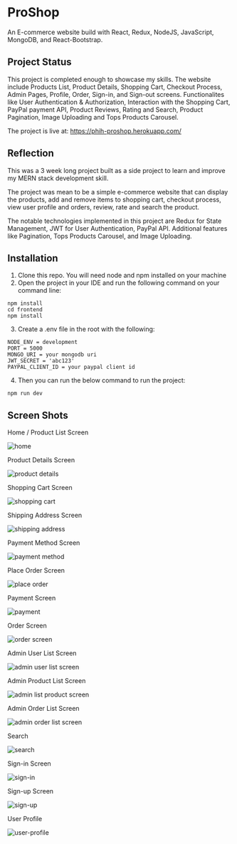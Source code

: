 # ProShop

An E-commerce website build with React, Redux, NodeJS, JavaScript, MongoDB, and React-Bootstrap.

## Project Status

This project is completed enough to showcase my skills. The website include Products List, Product Details, Shopping Cart, Checkout Process, Admin Pages, Profile, Order, Sign-in, and Sign-out screens. Functionalites like User Authentication & Authorization, Interaction with the Shopping Cart, PayPal payment API, Product Reviews, Rating and Search, Product Pagination, Image Uploading and Tops Products Carousel.

The project is live at: https://phih-proshop.herokuapp.com/

## Reflection

This was a 3 week long project built as a side project to learn and improve my MERN stack development skill.

The project was mean to be a simple e-commerce website that can display the products, add and remove items to shopping cart, checkout process, view user profile and orders, review, rate and search the product.

The notable technologies implemented in this project are Redux for State Management, JWT for User Authentication, PayPal API. Additional features like Pagination, Tops Products Carousel, and Image Uploading.

## Installation

1. Clone this repo. You will need node and npm installed on your machine
2. Open the project in your IDE and run the following command on your command line:
```
npm install
cd frontend
npm install
```
3. Create a .env file in the root with the following:
```
NODE_ENV = development
PORT = 5000
MONGO_URI = your mongodb uri
JWT_SECRET = 'abc123'
PAYPAL_CLIENT_ID = your paypal client id
```
4. Then you can run the below command to run the project:
```
npm run dev
```

## Screen Shots

Home / Product List Screen

![home](screenshots/home.png)

Product Details Screen

![product details](screenshots/product.png)

Shopping Cart Screen

![shopping cart](screenshots/cart.png)

Shipping Address Screen

![shipping address](screenshots/shipping-address.png)

Payment Method Screen

![payment method](screenshots/payment-method.png)

Place Order Screen

![place order](screenshots/place-order.png)

Payment Screen

![payment](screenshots/payment-screen.png)

Order Screen

![order screen](screenshots/order-screen.png)

Admin User List Screen

![admin user list screen](screenshots/admin-user-list.png)

Admin Product List Screen

![admin list product screen](screenshots/admin-product-list.png)

Admin Order List Screen

![admin order list screen](screenshots/admin-order-list.png)

Search

![search](screenshots/search.png)

Sign-in Screen

![sign-in](screenshots/sign-in.png)

Sign-up Screen

![sign-up](screenshots/sign-up.png)

User Profile

![user-profile](screenshots/user-profile.png)
